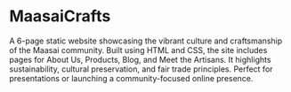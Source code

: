 # MaasaiCrafts
 A 6-page static website showcasing the vibrant culture and craftsmanship of the Maasai community. Built using HTML and CSS, the site includes pages for About Us, Products, Blog, and Meet the Artisans. It highlights sustainability, cultural preservation, and fair trade principles. Perfect for presentations or launching a community-focused online presence.
